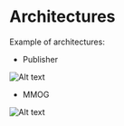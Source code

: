 # Architectures

Example of architectures:

* Publisher

![Alt text](https://raw.github.com/joanmiespada/architectures/master/publisher-solution.svg?sanitize=true)

* MMOG

![Alt text](https://raw.github.com/joanmiespada/architectures/master/mmog-solution.svg?sanitize=true)
